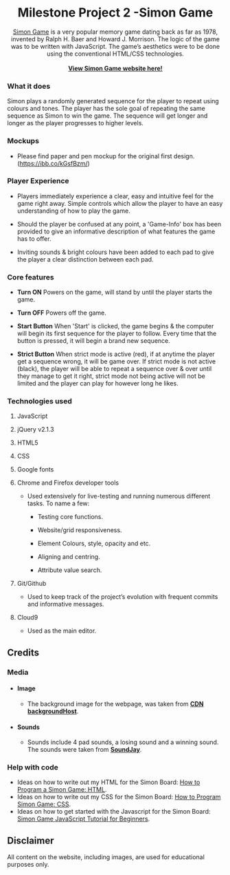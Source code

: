 <h1 align="center">
Milestone Project 2 -Simon Game 
</h1>

<div align="center"> 

[Simon Game](https://assugeni.github.io/milestone-simon/) is a very popular memory game dating back as far as 1978, invented by Ralph H. Baer and Howard J. Morrison. The logic of the game was to be written with JavaScript. The game’s aesthetics were to be done using the conventional HTML/CSS technologies.
<br><br>
[**View Simon Game website here!**](https://assugeni.github.io/milestone-simon/)


</div>

### What it does

Simon plays a randomly generated sequence for the player to repeat using colours and tones. The player has the sole goal of repeating the same sequence as Simon to win the game. The sequence will get longer and longer as the player progresses to higher levels.

### Mockups 

- Please find paper and pen mockup for the original first design.(https://ibb.co/kGsfBzm/)

### Player Experience

- Players immediately experience a clear, easy and intuitive feel for the game right away. Simple controls which allow the player to have an easy understanding of how to play the game. 
- Should the player be confused at any point, a 'Game-Info' box has been provided to give an informative description of what features the game has to offer.

- Inviting sounds & bright colours have been added to each pad to give the player a clear distinction between each pad.


### Core features

- **Turn ON**
Powers on the game, will stand by until the player starts the game.

- **Turn OFF**
Powers off the game.

- **Start Button**
When 'Start' is clicked, the game begins & the computer will begin its first sequence for the player to follow. Every time that the button is pressed, it will begin a brand new sequence.

- **Strict Button**
When strict mode is active (red), if at anytime the player get a sequence wrong, it will be game over. If strict mode is not active (black), the player will be able to repeat a sequence over & over until they manage to get it right, strict mode not being active will not be limited and the player can play for however long he likes.

### Technologies used 

1.  JavaScript

2.  jQuery v2.1.3

3.  HTML5

4.  CSS

5. Google fonts

14. Chrome and Firefox developer tools

    -   Used extensively for live-testing and running numerous different tasks.
        To name a few:

        -   Testing core functions.

        -   Website/grid responsiveness.

        -   Element Colours, style, opacity and etc.

        -   Aligning and centring.

        -   Attribute value search.
        

15. Git/Github

    -   Used to keep track of the project’s evolution with frequent commits and
        informative messages.


16. Cloud9

    -   Used as the main editor.

## Credits


### Media

- #### Image
    - The  background image for the webpage,  was taken from [**CDN backgroundHost**](http://cdn.backgroundhost.com/).
    
- #### Sounds
    
    - Sounds include 4 pad sounds, a losing sound and a winning sound. The sounds were taken from [**SoundJay**](https://www.soundjay.com/).

### Help with code

- Ideas on how to write out my HTML for the Simon Board: [How to Program a Simon Game: HTML](https://www.youtube.com/watch?v=zwKoo7VDj44).
- Ideas on how to write out my CSS for the Simon Board: [How to Program Simon Game: CSS](https://www.youtube.com/watch?v=muPIIfjazcU).
- Ideas on how to get started with the Javascript for the Simon Board: [Simon Game JavaScript Tutorial for Beginners](https://www.youtube.com/watch?v=n_ec3eowFLQ).

## Disclaimer

All content on the website, including images, are used for educational purposes only.
